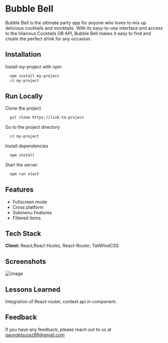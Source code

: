 

# Bubble Bell
Bubble Bell is the ultimate party app for anyone who loves to mix up delicious cocktails and mocktails. With its easy-to-use interface and access to the hilarious Cocktails DB API, Bubble Bell makes it easy to find and create the perfect drink for any occasion.

## Installation

Install my-project with npm

```bash
  npm install my-project
  cd my-project
```
    
## Run Locally

Clone the project

```bash
  git clone https://link-to-project
```

Go to the project directory

```bash
  cd my-project
```

Install dependencies

```bash
  npm install
```

Start the server

```bash
  npm run start
```


## Features

- Fullscreen mode
- Cross platform
- Submenu Features
- Filtered items


## Tech Stack

**Client:** React,React Hooks, React-Router, TailWindCSS


## Screenshots

![image](https://github.com/surazgaundel/CockTailParty/assets/58950508/34901787-325e-4028-97c2-eeba45b13311)



## Lessons Learned

Integration of React-router, context api in component.


## Feedback

If you have any feedback, please reach out to us at gaundelsuraz99@gmail.com

